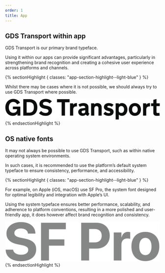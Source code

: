 ```yaml
---
order: 1
title: App
---
```


## GDS Transport within app

GDS Transport is our primary brand typeface.

Using it within our apps can provide significant advantages, particularly in strengthening brand recognition and creating a cohesive user experience across platforms and channels.

{% sectionHighlight { classes: "app-section-highlight--light-blue" } %}

Whilst there may be cases where it is not possible, we should always try to use GDS Transport where possible.

<!-- TODO: image is duplicated in ../social/ -->

![Sample of GDS Transport font.](./gds-transport.svg)
{% endsectionHighlight %}

## OS native fonts

It may not always be possible to use GDS Transport, such as within native operating system environments.

In such cases, it is recommended to use the platform’s default system typeface to ensure consistency, performance, and accessibility.

{% sectionHighlight { classes: "app-section-highlight--light-blue" } %}

For example, on Apple (iOS, macOS) use SF Pro, the system font designed for optimal legibility and integration with Apple’s UI.

Using the system typeface ensures better performance, scalability, and adherence to platform conventions, resulting in a more polished and user-friendly app, it does however affect brand recognition and consistency.

![Sample of SF Pro font.](./sf-pro.svg)
{% endsectionHighlight %}
